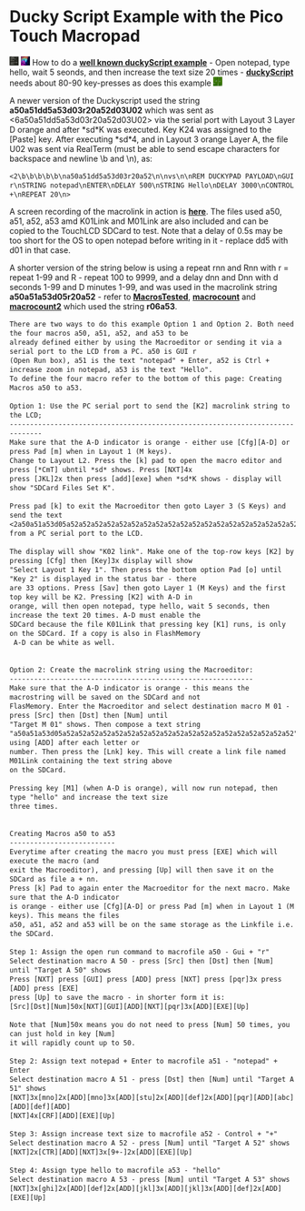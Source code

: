 # Ducky Script Example with the Pico Touch Macropad

<img src="images/notepad-hello-world.png" width="16" height="16"/> <img src="images/duckyPad.png" width="16" height="16"/> How to do a [**well known duckyScript example**](images/notepad-hello-world.png) - Open notepad, type hello, wait 5 seonds, and then increase the text size 20 times - [**duckyScript**](https://github.com/dekuNukem/duckyPad/blob/master/duckyscript_info.md) needs about 80-90 key-presses as does this example <img src="macro.gif" width="16" height="16"/>

A newer version of the Duckyscript used the string **a50a51dd5a53d03r20a52d03U02** which was sent as <6a50a51dd5a53d03r20a52d03U02> via the serial port with Layout 3 Layer D orange and after \*sd\*K was executed. Key K24 was assigned to the [Paste] key. After executing \*sd\*4, and in Layout 3 orange Layer A, the file U02 was sent via RealTerm (must be able to send escape characters for backspace and newline \b and \n), as:
```
<2\b\b\b\b\b\na50a51dd5a53d03r20a52\n\nvs\n\nREM DUCKYPAD PAYLOAD\nGUI r\nSTRING notepad\nENTER\nDELAY 500\nSTRING Hello\nDELAY 3000\nCONTROL +\nREPEAT 20\n>
```
A screen recording of the macrolink in action is [**here**](macro.gif). The files used a50, a51, a52, a53 amd K01Link and M01Link are also included
and can be copied to the TouchLCD SDCard to test. Note that a delay of 0.5s may be too short for the OS to open notepad before writing in it - replace dd5 with d01 in that case.

A shorter version of the string below is using a repeat rnn and Rnn with r = repeat 1-99 and R - repeat 100 to 9999, and a delay dnn and Dnn with d seconds 1-99 and D minutes 1-99, and was used in the macrolink string **a50a51a53d05r20a52** - refer to [**MacrosTested**](MacrosTested.txt), [**macrocount**](macrocount.png) and [**macrocount2**](macrocount2.png) which used the string **r06a53**.

```
There are two ways to do this example Option 1 and Option 2. Both need the four macros a50, a51, a52, and a53 to be
already defined either by using the Macroeditor or sending it via a serial port to the LCD from a PC. a50 is GUI r
(Open Run box), a51 is the text "notepad" + Enter, a52 is Ctrl + increase zoom in notepad, a53 is the text "Hello".
To define the four macro refer to the bottom of this page: Creating Macros a50 to a53.

Option 1: Use the PC serial port to send the [K2] macrolink string to the LCD;
------------------------------------------------------------------------------ 
Make sure that the A-D indicator is orange - either use [Cfg][A-D] or press Pad [m] when in Layout 1 (M keys).
Change to Layout L2. Press the [k] pad to open the macro editor and press [*CmT] ubntil *sd* shows. Press [NXT]4x
press [JKL]2x then press [add][exe] when *sd*K shows - display will show "SDCard Files Set K".

Press pad [k] to exit the Macroeditor then goto Layer 3 (S Keys) and send the text
<2a50a51a53d05a52a52a52a52a52a52a52a52a52a52a52a52a52a52a52a52a52a52a52> from a PC serial port to the LCD.

The display will show "K02 link". Make one of the top-row keys [K2] by pressing [Cfg] then [Key]3x display will show
"Select Layout 1 Key 1". Then press the bottom option Pad [o] until "Key 2" is displayed in the status bar - there
are 33 options. Press [Sav] then goto Layer 1 (M Keys) and the first top key will be K2. Pressing [K2] with A-D in
orange, will then open notepad, type hello, wait 5 seconds, then increase the text 20 times. A-D must enable the
SDCard because the file K01Link that pressing key [K1] runs, is only on the SDCard. If a copy is also in FlashMemory
 A-D can be white as well.


Option 2: Create the macrolink string using the Macroeditor:
------------------------------------------------------------
Make sure that the A-D indicator is orange - this means the macrostring will be saved on the SDCard and not
FlasMemory. Enter the Macroeditor and select destination macro M 01 - press [Src] then [Dst] then [Num] until
"Target M 01" shows. Then compose a text string
"a50a51a53d05a52a52a52a52a52a52a52a52a52a52a52a52a52a52a52a52a52a52a52" using [ADD] after each letter or
number. Then press the [Lnk] key. This will create a link file named M01Link containing the text string above
on the SDCard. 

Pressing key [M1] (when A-D is orange), will now run notepad, then type "hello" and increase the text size
three times. 


Creating Macros a50 to a53
--------------------------
Everytime after creating the macro you must press [EXE] which will execute the macro (and
exit the Macroeditor), and pressing [Up] will then save it on the SDCard as file a + nn.
Press [k] Pad to again enter the Macroeditor for the next macro. Make sure that the A-D indicator
is orange - either use [Cfg][A-D] or press Pad [m] when in Layout 1 (M keys). This means the files
a50, a51, a52 and a53 will be on the same storage as the Linkfile i.e. the SDCard.

Step 1: Assign the open run command to macrofile a50 - Gui + "r"
Select destination macro A 50 - press [Src] then [Dst] then [Num] until "Target A 50" shows
Press [NXT] press [GUI] press [ADD] press [NXT] press [pqr]3x press [ADD] press [EXE] 
press [Up] to save the macro - in shorter form it is: 
[Src][Dst][Num]50x[NXT][GUI][ADD][NXT][pqr]3x[ADD][EXE][Up] 

Note that [Num]50x means you do not need to press [Num] 50 times, you can just hold in key [Num]
it will rapidly count up to 50.

Step 2: Assign text notepad + Enter to macrofile a51 - "notepad" + Enter
Select destination macro A 51 - press [Dst] then [Num] until "Target A 51" shows
[NXT]3x[mno]2x[ADD][mno]3x[ADD][stu]2x[ADD][def]2x[ADD][pqr][ADD][abc][ADD][def][ADD]
[NXT]4x[CRF][ADD][EXE][Up]

Step 3: Assign increase text size to macrofile a52 - Control + "+"
Select destination macro A 52 - press [Num] until "Target A 52" shows
[NXT]2x[CTR][ADD][NXT]3x[9+-]2x[ADD][EXE][Up]

Step 4: Assign type hello to macrofile a53 - "hello"
Select destination macro A 53 - press [Num] until "Target A 53" shows
[NXT]3x[ghi]2x[ADD][def]2x[ADD][jkl]3x[ADD][jkl]3x[ADD][def]2x[ADD][EXE][Up]


``` 


